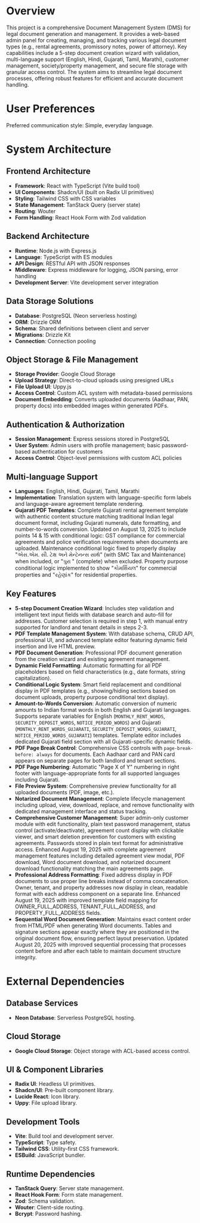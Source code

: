 # Overview

This project is a comprehensive Document Management System (DMS) for legal document generation and management. It provides a web-based admin panel for creating, managing, and tracking various legal document types (e.g., rental agreements, promissory notes, power of attorney). Key capabilities include a 5-step document creation wizard with validation, multi-language support (English, Hindi, Gujarati, Tamil, Marathi), customer management, society/property management, and secure file storage with granular access control. The system aims to streamline legal document processes, offering robust features for efficient and accurate document handling.

# User Preferences

Preferred communication style: Simple, everyday language.

# System Architecture

## Frontend Architecture
- **Framework**: React with TypeScript (Vite build tool)
- **UI Components**: Shadcn/UI (built on Radix UI primitives)
- **Styling**: Tailwind CSS with CSS variables
- **State Management**: TanStack Query (server state)
- **Routing**: Wouter
- **Form Handling**: React Hook Form with Zod validation

## Backend Architecture
- **Runtime**: Node.js with Express.js
- **Language**: TypeScript with ES modules
- **API Design**: RESTful API with JSON responses
- **Middleware**: Express middleware for logging, JSON parsing, error handling
- **Development Server**: Vite development server integration

## Data Storage Solutions
- **Database**: PostgreSQL (Neon serverless hosting)
- **ORM**: Drizzle ORM
- **Schema**: Shared definitions between client and server
- **Migrations**: Drizzle Kit
- **Connection**: Connection pooling

## Object Storage & File Management
- **Storage Provider**: Google Cloud Storage
- **Upload Strategy**: Direct-to-cloud uploads using presigned URLs
- **File Upload UI**: Uppy.js
- **Access Control**: Custom ACL system with metadata-based permissions
- **Document Embedding**: Converts uploaded documents (Aadhaar, PAN, property docs) into embedded images within generated PDFs.

## Authentication & Authorization
- **Session Management**: Express sessions stored in PostgreSQL
- **User System**: Admin users with profile management; basic password-based authentication for customers
- **Access Control**: Object-level permissions with custom ACL policies

## Multi-language Support
- **Languages**: English, Hindi, Gujarati, Tamil, Marathi
- **Implementation**: Translation system with language-specific form labels and language-aware agreement template rendering.
- **Gujarati PDF Templates**: Complete Gujarati rental agreement template with authentic content structure matching traditional Indian legal document format, including Gujarati numerals, date formatting, and number-to-words conversion. Updated on August 13, 2025 to include points 14 & 15 with conditional logic: GST compliance for commercial agreements and police verification requirements when documents are uploaded. Maintenance conditional logic fixed to properly display "એસ.એમ. સી. ટેક્ષ અને મેન્ટેનન્સ સાથે" (with SMC Tax and Maintenance) when included, or "પુરા " (complete) when excluded. Property purpose conditional logic implemented to show "કોમર્શિયલ" for commercial properties and "રહેણાંક" for residential properties.

## Key Features
- **5-step Document Creation Wizard**: Includes step validation and intelligent text input fields with database search and auto-fill for addresses. Customer selection is required in step 1, with manual entry supported for landlord and tenant details in steps 2-3.
- **PDF Template Management System**: With database schema, CRUD API, professional UI, and advanced template editor featuring dynamic field insertion and live HTML preview.
- **PDF Document Generation**: Professional PDF document generation from the creation wizard and existing agreement management.
- **Dynamic Field Formatting**: Automatic formatting for all PDF placeholders based on field characteristics (e.g., date formats, string capitalization).
- **Conditional Logic System**: Smart field replacement and conditional display in PDF templates (e.g., showing/hiding sections based on document uploads, property purpose conditional text display).
- **Amount-to-Words Conversion**: Automatic conversion of numeric amounts to Indian format words in both English and Gujarati languages. Supports separate variables for English (`MONTHLY_RENT_WORDS`, `SECURITY_DEPOSIT_WORDS`, `NOTICE_PERIOD_WORDS`) and Gujarati (`MONTHLY_RENT_WORDS_GUJARATI`, `SECURITY_DEPOSIT_WORDS_GUJARATI`, `NOTICE_PERIOD_WORDS_GUJARATI`) templates. Template editor includes dedicated Gujarati field section with all Gujarati-specific dynamic fields.
- **PDF Page Break Control**: Comprehensive CSS controls with `page-break-before: always` for documents. Each Aadhaar card and PAN card appears on separate pages for both landlord and tenant sections.
- **PDF Page Numbering**: Automatic "Page X of Y" numbering in right footer with language-appropriate fonts for all supported languages including Gujarati.
- **File Preview System**: Comprehensive preview functionality for all uploaded documents (PDF, image, etc.).
- **Notarized Document Management**: Complete lifecycle management including upload, view, download, replace, and remove functionality with dedicated management interface and status tracking.
- **Comprehensive Customer Management**: Super admin-only customer module with edit functionality, plain text password management, status control (activate/deactivate), agreement count display with clickable viewer, and smart deletion prevention for customers with existing agreements. Passwords stored in plain text format for administrative access. Enhanced August 19, 2025 with complete agreement management features including detailed agreement view modal, PDF download, Word document download, and notarized document download functionality matching the main agreements page.
- **Professional Address Formatting**: Fixed address display in PDF documents to use proper line breaks instead of comma concatenation. Owner, tenant, and property addresses now display in clean, readable format with each address component on a separate line. Enhanced August 19, 2025 with improved template field mapping for OWNER_FULL_ADDRESS, TENANT_FULL_ADDRESS, and PROPERTY_FULL_ADDRESS fields.
- **Sequential Word Document Generation**: Maintains exact content order from HTML/PDF when generating Word documents. Tables and signature sections appear exactly where they are positioned in the original document flow, ensuring perfect layout preservation. Updated August 20, 2025 with improved sequential processing that processes content before and after each table to maintain document structure integrity.

# External Dependencies

## Database Services
- **Neon Database**: Serverless PostgreSQL hosting.

## Cloud Storage
- **Google Cloud Storage**: Object storage with ACL-based access control.

## UI & Component Libraries
- **Radix UI**: Headless UI primitives.
- **Shadcn/UI**: Pre-built component library.
- **Lucide React**: Icon library.
- **Uppy**: File upload library.

## Development Tools
- **Vite**: Build tool and development server.
- **TypeScript**: Type safety.
- **Tailwind CSS**: Utility-first CSS framework.
- **ESBuild**: JavaScript bundler.

## Runtime Dependencies
- **TanStack Query**: Server state management.
- **React Hook Form**: Form state management.
- **Zod**: Schema validation.
- **Wouter**: Client-side routing.
- **Bcrypt**: Password hashing.